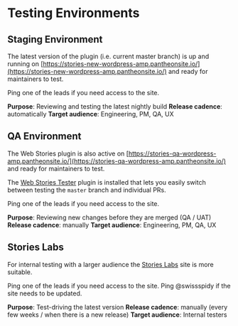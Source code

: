 # Testing Environments

## Staging Environment

The latest version of the plugin (i.e. current master branch) is up and running on [https://stories-new-wordpress-amp.pantheonsite.io/](https://stories-new-wordpress-amp.pantheonsite.io/) and ready for maintainers to test.

Ping one of the leads if you need access to the site.

**Purpose**: Reviewing and testing the latest nightly build
**Release cadence**: automatically
**Target audience**: Engineering, PM, QA, UX

## QA Environment

The Web Stories plugin is also active on [https://stories-qa-wordpress-amp.pantheonsite.io/](https://stories-qa-wordpress-amp.pantheonsite.io/) and ready for maintainers to test.

The [Web Stories Tester](./testing-qa.md) plugin is installed that lets you easily switch between testing the `master` branch and individual PRs.

Ping one of the leads if you need access to the site.

**Purpose**: Reviewing new changes before they are merged (QA / UAT)
**Release cadence**: manually
**Target audience**: Engineering, PM, QA, UX

## Stories Labs

For internal testing with a larger audience the [Stories Labs](https://stories-labs.dev/) site is more suitable.

Ping one of the leads if you need access to the site.
Ping @swissspidy if the site needs to be updated.

**Purpose**: Test-driving the latest version
**Release cadence**: manually (every few weeks / when there is a new release)
**Target audience**: Internal testers
